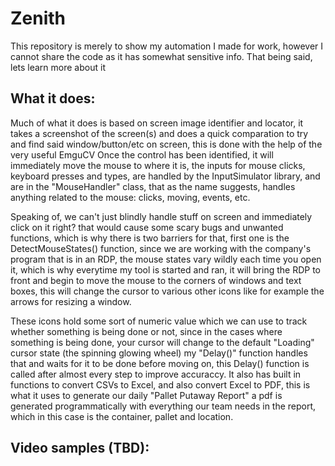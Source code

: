 # Zenith
This repository is merely to show my automation I made for work, however I cannot share the code as it has somewhat sensitive info. That being said, lets learn more about it

## What it does:

Much of what it does is based on screen image identifier and locator, it takes a screenshot of the screen(s) and does a quick comparation to try and find said window/button/etc on screen, this is done with the help of the very useful EmguCV
Once the control has been identified, it will immediately move the mouse to where it is, the inputs for mouse clicks, keyboard presses and types, are handled by the InputSimulator library, and are in the "MouseHandler" class, that as the name suggests,
handles anything related to the mouse: clicks, moving, events, etc.

Speaking of, we can't just blindly handle stuff on screen and immediately click on it right? that would cause some scary bugs and unwanted functions, which is why there is two barriers for that, first one is the DetectMouseStates() function, since we are working with the company's program that is in an RDP, the mouse states vary wildly each time you open it, which is why everytime my tool is started and ran, it will bring the RDP to front and begin to move the mouse to the corners of windows and text boxes, this will change the cursor to various other icons like for example the arrows for resizing a window.

These icons hold some sort of numeric value which we can use to track whether something is being done or not, since in the cases where something is being done, your cursor will change to the default "Loading" cursor state (the spinning glowing wheel) my "Delay()" function handles that and waits for it to be done before moving on, this Delay() function is called after almost every step to improve accuraccy. 
It also has built in functions to convert CSVs to Excel, and also convert Excel to PDF, this is what it uses to generate our daily "Pallet Putaway Report" a pdf is generated programmatically with everything our team needs in the report, which in this case is the container, pallet and location.

## Video samples (TBD):
